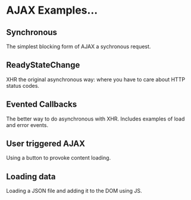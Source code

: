 # AJAX Examples...

## Synchronous
The simplest blocking form of AJAX a sychronous request.

## ReadyStateChange
XHR the original asynchronous way: where you have to care about HTTP status codes.

## Evented Callbacks
The better way to do asynchronous with XHR.  Includes examples of load and error events.

## User triggered AJAX
Using a button to provoke content loading.

## Loading data
Loading a JSON file and adding it to the DOM using JS.
